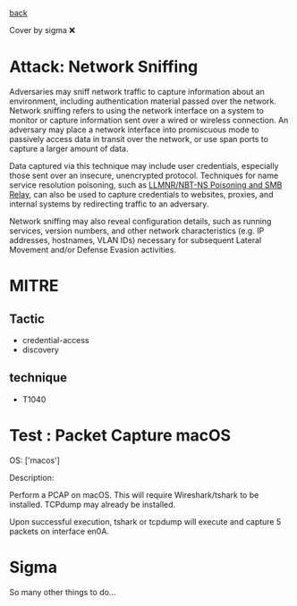 [back](../index.md)

Cover by sigma :x: 

# Attack: Network Sniffing

 Adversaries may sniff network traffic to capture information about an environment, including authentication material passed over the network. Network sniffing refers to using the network interface on a system to monitor or capture information sent over a wired or wireless connection. An adversary may place a network interface into promiscuous mode to passively access data in transit over the network, or use span ports to capture a larger amount of data.

Data captured via this technique may include user credentials, especially those sent over an insecure, unencrypted protocol. Techniques for name service resolution poisoning, such as [LLMNR/NBT-NS Poisoning and SMB Relay](https://attack.mitre.org/techniques/T1557/001), can also be used to capture credentials to websites, proxies, and internal systems by redirecting traffic to an adversary.

Network sniffing may also reveal configuration details, such as running services, version numbers, and other network characteristics (e.g. IP addresses, hostnames, VLAN IDs) necessary for subsequent Lateral Movement and/or Defense Evasion activities.

# MITRE
## Tactic
  - credential-access
  - discovery

## technique
  - T1040

# Test : Packet Capture macOS

OS: ['macos']

Description:

 Perform a PCAP on macOS. This will require Wireshark/tshark to be installed. TCPdump may already be installed.

Upon successful execution, tshark or tcpdump will execute and capture 5 packets on interface en0A.


# Sigma

 So many other things to do...